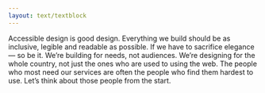 ```yaml
---
layout: text/textblock
---
```


Accessible design is good design. Everything we build should be as inclusive, legible and readable as possible. If we have to sacrifice elegance — so be it. We’re building for needs, not audiences. We’re designing for the whole country, not just the ones who are used to using the web. The people who most need our services are often the people who find them hardest to use. Let’s think about those people from the start.
